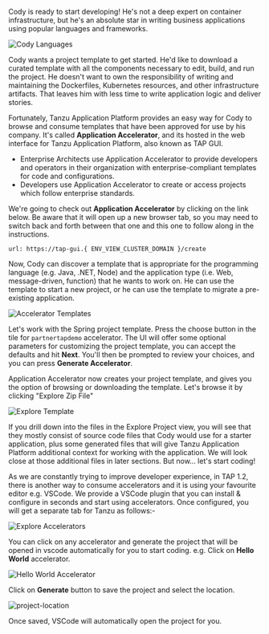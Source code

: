 Cody is ready to start developing! He's not a deep expert on container infrastructure, but he's an absolute star in writing business applications using popular languages and frameworks.

![Cody Languages](images/cody-languages.png)

Cody wants a project template to get started. He'd like to download a curated template with all the components necessary to edit, build, and run the project. He doesn't want to own the responsibility of writing and maintaining the Dockerfiles, Kubernetes resources, and other infrastructure artifacts. That leaves him with less time to write application logic and deliver stories.

Fortunately, Tanzu Application Platform provides an easy way for Cody to browse and consume templates that have been approved for use by his company. It's called **Application Accelerator**, and its hosted in the web interface for Tanzu Application Platform, also known as TAP GUI. 
* Enterprise Architects use Application Accelerator to provide developers and operators in their organization with enterprise-compliant templates for code and configurations.
* Developers use Application Accelerator to create or access projects which follow enterprise standards.

We're going to check out **Application Accelerator** by clicking on the link below. Be aware that it will open up a new browser tab, so you may need to switch back and forth between that one and this one to follow along in the instructions.

```dashboard:open-url
url: https://tap-gui.{ ENV_VIEW_CLUSTER_DOMAIN }/create
```

Now, Cody can discover a template that is appropriate for the programming language (e.g. Java, .NET, Node) and the application type (i.e. Web, message-driven, function) that he wants to work on. He can use the template to start a new project, or he can use the template to migrate a pre-existing application.

![Accelerator Templates](images/acc-templates.png)

Let's work with the Spring project template. Press the choose button in the tile for `partnertapdemo` accelerator. The UI will offer some optional parameters for customizing the project template, you can accept the defaults and hit **Next**. You'll then be prompted to review your choices, and you can press **Generate Accelerator**.

Application Accelerator now creates your project template, and gives you the option of browsing or downloading the template. Let's browse it by clicking "Explore Zip File"

![Explore Template](images/acc-explore.png)

If you drill down into the files in the Explore Project view, you will see that they mostly consist of source code files that Cody would use for a starter application, plus some generated files that will give Tanzu Application Platform additional context for working with the application. We will look close at those additional files in later sections. But now... let's start coding!

As we are constantly trying to improve developer experience, in TAP 1.2, there is another way to consume accelerators and it is using your favourite editor e.g. VSCode. We provide a VSCode plugin that you can install & configure in seconds and start using accelerators. Once configured, you will get a separate tab for Tanzu as follows:-

![Explore Accelerators](images/app-accelerators-in-vscode.png)

You can click on any accelerator and generate the project that will be opened in vscode automatically for you to start coding.
e.g. Click on **Hello World** accelerator.

![Hello World Accelerator](images/hello-world-accelerator.png)

Click on **Generate** button to save the project and select the location.

![project-location](images/project-location.png)

Once saved, VSCode will automatically open the project for you.

